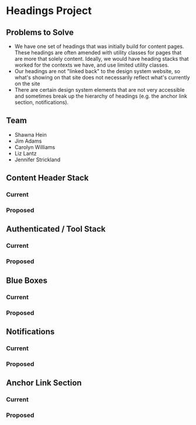 # Headings Project
## Problems to Solve
* We have one set of headings that was initially build for content pages. These headings are often amended with utility classes for pages that are more that solely content. Ideally, we would have heading stacks that worked for the contexts we have, and use limited utility classes.
* Our headings are not "linked back" to the design system website, so what's showing on that site does not necessarily reflect what's currently on the site
* There are certain design system elements that are not very accessible and sometimes break up the hierarchy of headings (e.g. the anchor link section, notifications).  

## Team
* Shawna Hein
* Jim Adams
* Carolyn Williams
* Liz Lantz
* Jennifer Strickland

## Content Header Stack
### Current
### Proposed

## Authenticated / Tool Stack
### Current
### Proposed

## Blue Boxes
### Current
### Proposed

## Notifications
### Current
### Proposed

## Anchor Link Section
### Current
### Proposed

